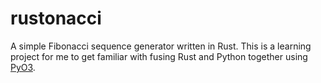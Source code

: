 # rustonacci

A simple Fibonacci sequence generator written in Rust. This is a learning project for me to get familiar with fusing 
Rust and Python together using [PyO3](https://github.com/PyO3/pyo3).
